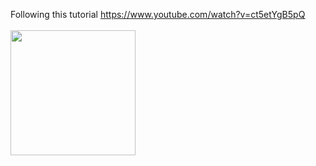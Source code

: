 Following this tutorial https://www.youtube.com/watch?v=ct5etYgB5pQ 
&nbsp;\
&nbsp;\
<img src="https://i.imgur.com/Hv5jGny.gif" width="200">
